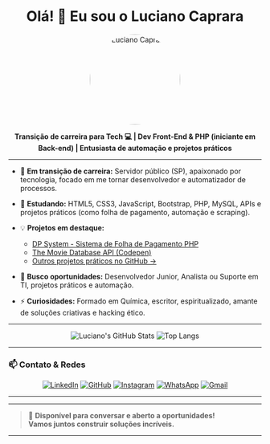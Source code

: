 <h1 align="center">Olá! 👋 Eu sou o Luciano Caprara</h1>

<p align="center">
  <img src="https://avatars.githubusercontent.com/u/28227296?v=4" width="180" style="border-radius: 50%;" alt="Luciano Caprara"/>
</p>

<p align="center">
  <b>Transição de carreira para Tech 💻 | Dev Front-End & PHP (iniciante em Back-end) | Entusiasta de automação e projetos práticos</b>
</p>

---

- 🔭 **Em transição de carreira:** Servidor público (SP), apaixonado por tecnologia, focado em me tornar desenvolvedor e automatizador de processos.

- 🌱 **Estudando:** HTML5, CSS3, JavaScript, Bootstrap, PHP, MySQL, APIs e projetos práticos (como folha de pagamento, automação e scraping).

- 💡 **Projetos em destaque:**  
  - [DP System - Sistema de Folha de Pagamento PHP](https://github.com/lmonteiroc/dp_system)
  - [The Movie Database API (Codepen)](https://codepen.io/lmonteiroc/pen/MWErpdL)
  - [Outros projetos práticos no GitHub →](https://github.com/lmonteiroc?tab=repositories)

- 👯 **Busco oportunidades:** Desenvolvedor Junior, Analista ou Suporte em TI, projetos práticos e automação.

- ⚡ **Curiosidades:** Formado em Química, escritor, espiritualizado, amante de soluções criativas e hacking ético.

---

<div align="center">

![Luciano's GitHub Stats](https://github-readme-stats.vercel.app/api?username=lmonteiroc&show_icons=true&theme=merko&include_all_commits=true&count_private=true)
![Top Langs](https://github-readme-stats.vercel.app/api/top-langs/?username=lmonteiroc&layout=compact&langs_count=7&theme=merko)

</div>

---

### 📫 Contato & Redes

<div align="center">

[![LinkedIn](https://img.shields.io/badge/LinkedIn-%230077B5.svg?&style=flat-square&logo=linkedin&logoColor=white)](https://www.linkedin.com/in/lucianomonteirocaprara/)
[![GitHub](https://img.shields.io/badge/GitHub-000000?&style=flat-square&logo=GitHub&logoColor=white)](https://github.com/lmonteiroc)
[![Instagram](https://img.shields.io/badge/-Instagram-%23E4405F?style=flat-square&logo=instagram&logoColor=white)](https://instagram.com/l.monteiroc)
[![WhatsApp](https://img.shields.io/badge/-WhatsApp-25d366?style=flat-square&logo=whatsapp&logoColor=white)](https://wa.me/5511951994876)
[![Gmail](https://img.shields.io/badge/-Gmail-FF0000?style=flat-square&logo=gmail&logoColor=white)](mailto:lucianomcaprara@gmail.com)

</div>

---

<!-- Snake animation funciona apenas para quem usa perfil público e ativa GitHub Actions, remova se não funcionar
<p align="center">
  <img src="https://github.com/lmonteiroc/lmonteiroc/blob/output/github-contribution-grid-snake.svg" alt="snake anim" />
</p>
-->

---

> 📢 **Disponível para conversar e aberto a oportunidades!**  
> **Vamos juntos construir soluções incríveis.**

---


